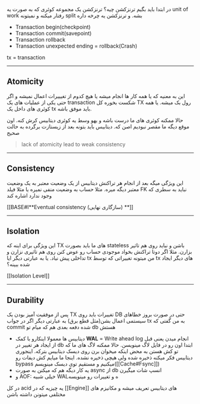 در ابتدا باید بگیم ترنزکشن چیه؟ ترنزکشن یک مجموعه کوئری که به صورت یه unit of work رفتار میکنه و نمیتونه split بشه. و ترنزکشن یه چرخه داره
- Transaction begin(checkpoint)
- Transaction commit(savepoint)
- Transaction rollback
- Transaction unexpected ending = rollback(Crash)

tx = transaction

---
## Atomicity

این به معنیه که یا همه کار ها انجام میشه یا هیچ کدوم از تغیییرات اعمال نمیشه و اگر حتی یکی از عملیات های یک transaction شکست بخوره کل TX رول بک میشه. یا همه کوئری های داخل یک tx باید موفق باشه.

حالا ممکنه کوئری های ما درست باشه و یهو وسط یه کوئری دیتابیس کرش کنه. اون موقع دیگه ما مقصر نبودیم اصن که. دیتابیس باید بتونه بعد از زیستازت برگرده به حالت صحیح

> lack of atomicity lead to weak consistency

---
## Consistency
این ویژگی میگه بعد از انجام هر تراکنش دیتابیس از یک وضعیت معتبر به یک وضعیت معتبر دیگه میره. مثلا حساب به وضعیت منفی نمیره یا مثلا فیلد FK نباید به سطری که وجود ندارد اشاره کند

[[BASE#ا**Eventual consistency (سازگاری نهایی) **]]

---
## Isolation
این ویژگی برای اینه که TX های ما باید بصورت stateless باشن و نباید روی هم تاثیر بزارن. مثلا اگر دوتا تراکنش بخواد موجودی حساب رو عوض کنن روی هم تاثیری نزارن و تداخلی پیش نیاد. یا به عبارتی دیگر ایا tx من میتونه تغییراتی که توسط tx های دیگر ایجاد شده ببینه؟

[[Isolation Level]]

---
## Durability
پس از موفقیت آمیز بودن یک TX تغییرات باید روی ‌DB حتی در صورت  بروز خطاهای سیستمی اعمال بشن(مثل قطع برق)
به عبارتی دیگر اگر در جواب tx به من گفتی که commit شده دفعه بعدی هم که میام تو db هستش
- دیتابیس ها معمولا اینکارو با کمک **WAL** = Write ahead log انجام میدن یعنی قبل از ایجاد هر تغییر در db ابتدا اون رو در فایل لاگ مینویسن. حالا ممکنه لاگ های ما که تو کش هستن به محض اینکه میخوان برن روی دیسک دیتابیس بترکه. اینجوری دیتابیس فکر میکنه ذخیره شده ولی هیچی ذخیره نشده. اینجا ما میایم کش دیفات رو bypass میکنیم و مستقیم توی دیسک مینویسم([[Cache#Fsync]])
- یه کار دیگه هم که میکنن به صورت async از db انسپ شات میگیرن
- و AOF: خیلی شبیه WALه و تغییرات رو مینویسه

در کل acid یه چیزیه که در [[Engine]] های دیتابیس تعریف میشه و مکانیزم های مختلفی میتونن داشته باشن